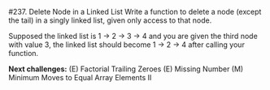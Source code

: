 #237. Delete Node in a Linked List
Write a function to delete a node (except the tail) in a singly linked
list, given only access to that node.

Supposed the linked list is 1 -> 2 -> 3 -> 4 and you are given the third
node with value 3, the linked list should become 1 -> 2 -> 4 after
calling your function.

**Next challenges:** (E) Factorial Trailing Zeroes  (E) Missing Number
(M) Minimum Moves to Equal Array Elements II
